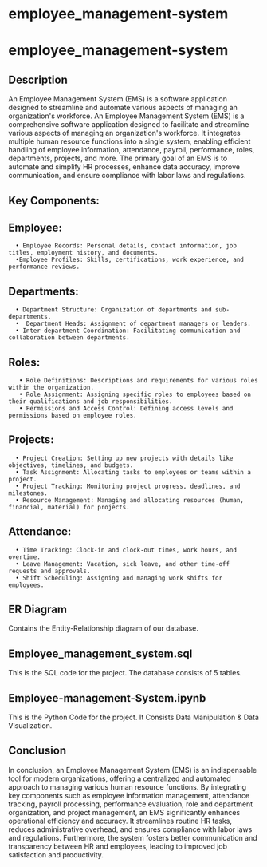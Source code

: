 # employee_management-system
# employee_management-system

## Description
An Employee Management System (EMS) is a software application designed to streamline and automate various aspects of managing an organization's workforce. 
An Employee Management System (EMS) is a comprehensive software application designed to facilitate and streamline various aspects of managing an organization's workforce. It integrates multiple human resource functions into a single system, enabling efficient handling of employee information, attendance, payroll, performance, roles, departments, projects, and more. The primary goal of an EMS is to automate and simplify HR processes, enhance data accuracy, improve communication, and ensure compliance with labor laws and regulations.
## Key Components:
## Employee:

      • Employee Records: Personal details, contact information, job titles, employment history, and documents.
      •Employee Profiles: Skills, certifications, work experience, and performance reviews.
      
## Departments:
      • Department Structure: Organization of departments and sub-departments.
      •  Department Heads: Assignment of department managers or leaders.
      • Inter-department Coordination: Facilitating communication and collaboration between departments.

## Roles:
       • Role Definitions: Descriptions and requirements for various roles within the organization.
       • Role Assignment: Assigning specific roles to employees based on their qualifications and job responsibilities.
       • Permissions and Access Control: Defining access levels and permissions based on employee roles.
       
## Projects:
      • Project Creation: Setting up new projects with details like objectives, timelines, and budgets.
      • Task Assignment: Allocating tasks to employees or teams within a project.
      • Project Tracking: Monitoring project progress, deadlines, and milestones.
      • Resource Management: Managing and allocating resources (human, financial, material) for projects.
      
## Attendance:
      • Time Tracking: Clock-in and clock-out times, work hours, and overtime.
      • Leave Management: Vacation, sick leave, and other time-off requests and approvals.
      • Shift Scheduling: Assigning and managing work shifts for employees.
      
## ER Diagram

Contains the Entity-Relationship diagram of our database.

## Employee_management_system.sql

This is the SQL code for the project. The database consists of 5 tables.

## Employee-management-System.ipynb

This is the Python Code for the project. It Consists Data Manipulation & Data Visualization.

## Conclusion
In conclusion, an Employee Management System (EMS) is an indispensable tool for modern organizations, offering a centralized and automated approach to managing various human resource functions. By integrating key components such as employee information management, attendance tracking, payroll processing, performance evaluation, role and department organization, and project management, an EMS significantly enhances operational efficiency and accuracy. It streamlines routine HR tasks, reduces administrative overhead, and ensures compliance with labor laws and regulations. Furthermore, the system fosters better communication and transparency between HR and employees, leading to improved job satisfaction and productivity.

